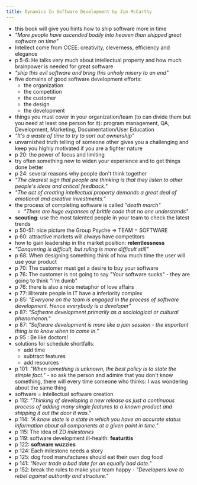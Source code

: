 ```yaml
---
title: Dynamics In Software Development by Jim McCarthy
---
```


- this book will give you hints how to ship software more in time
- *"More people have ascended bodily into heaven than shipped great software on time"*
- Intellect come from CCEE: creativity, cleverness, efficiency and elegance
- p 5-6: He talks very much about intellectual property and how much brainpower is needed for great software
- *"ship this evil software and bring this unholy misery to an end"*
- five domains of good software development efforts:
  - the organization
  - the competition
  - the customer
  - the design
  - the development
- things you must cover in your organization/team (to can divide them but you need at least one person for it): program
  management, QA, Development, Marketing, Documentation/User Education
- *"It's a waste of time to try to sort out ownership"*
- unvarnished truth telling of someone other gives you a challenging and keep you highly motivated if you are a fighter
  nature
- p 20: the power of focus and limiting
- try often something new to widen your experience and to get things done better
- p 24: several reasons why people don't think together
- *"The clearest sign that people are thinking is that they listen to other people's ideas and critical feedback."*
- *"The act of creating intellectual property demands a great deal of emotional and creative investments."*
- the process of completing software is called *"death march"*
  -  *"There are huge expanses of brittle code that no one understands"*
- **scouting**: use the most talented people in your team to check the latest trends
- p 50-51: nice picture the Group Psyche => TEAM = SOFTWARE
- p 60: attractive markets will always have competitors
- how to gain leadership in the market position: **relentlessness**
- *"Conquering is difficult, but ruling is more difficult still"*
- p 68: When designing something think of how much time the user will use your product
- p 70: The customer must get a desire to buy your software
- p 76: The customer is not going to say "Your software sucks" - they are going to think "I'm dumb"
- p 76: there is also a nice metaphor of love affairs
- p 77: illiterate people in IT have a inferiority complex
- p 85: *"Everyone on the team is engaged in the process of software development. Hence everybody is a developer"*
- p 87: *"Software development primarily as a sociological or cultural phenomenon."*
- p 87: *"Software development is more like a jam session - the important thing is to know when to come in."*
- p 95 : Be like doctors!
- solutions for schedule shortfalls:
  - add time
  - subtract features
  - add resources
- p 101: *"When something is unknown, the best policy is to state the simple fact."* - so ask the person and admire that
  you don't know something, there will every time someone who thinks: I was wondering about the same thing
- software = intellectual software creation
- p 112: *"Thinking of developing a new release as just a continuous process of adding many single features to a known
  product and shipping it out the door it was."*
- p 114: *"A know state is a state in which you have an accurate status information about all components at a given
  point in time."*
- p 115: The idea of ZD *milestones*
- p 119: software development ill-health: **featuritis**
- p 122: **software wuzzies**
- p 124: Each milestone needs a story
- p 125: dog food manufactures should eat their own dog food
- p 141: *"Never trade a bad date for an equally bad date."*
- p 152: break the rules to make your team happy - *"Developers love to rebel against authority and structure."*

